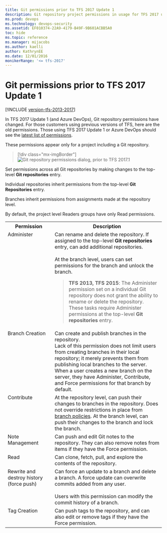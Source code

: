 ```yaml
---
title: Git permissions prior to TFS 2017 Update 1
description: Git repository project permissions in usage for TFS 2017 update 1 and earlier versions 
ms.prod: devops
ms.technology: devops-security
ms.assetid: EF010374-22A9-4179-B49F-9B601ACBB5A0
toc: hide
ms.topic: reference
ms.manager: mijacobs
ms.author: kaelli
author: KathrynEE
ms.date: 12/01/2016
monikerRange: '<= tfs-2017'
---
```

# Git permissions prior to TFS 2017 Update 1

[!INCLUDE [version-tfs-2013-2017](../../_shared/version-tfs-2013-2017.md)]

In TFS 2017 Update 1 (and Azure DevOps), Git repository permissions have changed.
For those customers using previous versions of TFS, here are the old permissions.
Those using TFS 2017 Update 1 or Azure DevOps should see the [latest list of permissions](permissions.md#git-repository).

These permissions appear only for a project including a Git repository.

> [!div class="mx-imgBorder"]  
> ![Git repository permissions dialog, prior to TFS 2017.1](_img/permissions/git-permissions-prior-to-2017.png)  

Set permissions across all Git repositories by making changes to the top-level **Git repositories** entry.  

Individual repositories inherit permissions from the top-level **Git Repositories** entry.     

Branches inherit permissions from assignments made at the repository level.   

By default, the project level Readers groups have only Read permissions.

<table valign="top" width="100%">
<tbody valign="top">
	<tr>
		<th width="30%">Permission</th>
		<th width="70%">Description</th>
	</tr>
	<tr>
		<td id="git-administer-permission">Administer</td>
		<td>
            Can rename and delete the repository. If assigned to the top-level <strong>Git repositories</strong> entry, can add additional repositories.
			<br /><br />
			At the branch level, users can set permissions for the branch and unlock the branch.
			<blockquote>
				<b>TFS 2013, TFS 2015</b>: The Administer permission set on a individual Git repository does not grant the ability to rename or delete the repository. These tasks require
                Administer permissions at the top-level <strong>Git repositories</strong> entry. 
			</blockquote>
		</td>
	</tr>
	<tr>
		<td id="git-branch-creation-permission">Branch Creation</td>
		<td>
			Can create and publish branches in the repository.<br />
			Lack of this permission does not limit users from creating branches in their local repository;
			it merely prevents them from publishing local branches to the server.<br />
			When a user creates a new branch on the server,
			they have Administer, Contribute, and Force permissions for that branch by default.
		</td>
	</tr>
	<tr>
		<td id="git-contribute-permission">Contribute</td>
		<td>
            At the repository level, can push their changes to branches in the repository. Does not override restrictions in place from <a href="../../repos/git/branch-policies.md" data-raw-source="[branch policies](../../repos/git/branch-policies.md)">branch policies</a>. 
			At the branch level, can push their changes to the branch and lock the branch.
		</td>
	</tr>
	<tr>
		<td id="git-note-management-permission">Note Management</td>
		<td>
			Can push and edit Git notes to the repository.
			They can also remove notes from items if they have the Force permission.
		</td>
	</tr>
	<tr>
		<td id="git-read-permission">Read</td>
		<td>
			Can clone, fetch, pull, and explore the contents of the repository.
		</td>
	</tr>
	<tr>
		<td id="git-rewrite-and-destroy-history-permission">Rewrite and destroy history (force push)</td>
		<td>
			Can force an update to a branch and delete a branch. A force update can overwrite commits added from any user.<br /><br />
			Users with this permission can modify the commit history of a branch.
		</td>
	</tr>
	<tr>
		<td id="git-tag-creation-permission">Tag Creation</td>
		<td>
			Can push tags to the repository,
			and can also edit or remove tags if they have the Force permission.
		</td>
	</tr>
</tbody>
</table>
